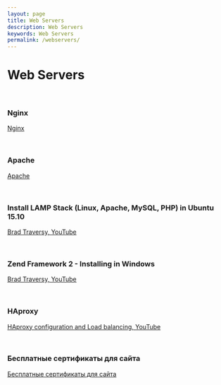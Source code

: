 ```yaml
---
layout: page
title: Web Servers
description: Web Servers
keywords: Web Servers
permalink: /webservers/
---
```


# Web Servers

<br/>

### Nginx

[Nginx](/webservers/nginx/)

<br/>

### Apache

[Apache](/webservers/apache/)

<br/>

### Install LAMP Stack (Linux, Apache, MySQL, PHP) in Ubuntu 15.10

[Brad Traversy, YouTube](https://www.youtube.com/watch?v=vazRx1Ei8VA)

<br/>

### Zend Framework 2 - Installing in Windows

[Brad Traversy, YouTube](http://www.youtube.com/watch?v=NJVS5yt5fHw)

<br/>

### HAproxy

[HAproxy configuration and Load balancing, YouTube](https://www.youtube.com/watch?v=L6U0PcESQ4Y)

<br/>

### Бесплатные сертификаты для сайта

[Бесплатные сертификаты для сайта](/webservers/cert-for-free/)

<!-- <br/>

### Сертификаты Let's Encrypt: получение, настройка и автоматизация

[Сертификаты Let's Encrypt: получение, настройка и автоматизация](https://unix.community/resources/18/) -->
